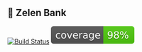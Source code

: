 ## 🏦 Zelen Bank


<a href="https://github.com/e-meyer/zelen-bank/actions"><img src="https://github.com/e-meyer/zelen-bank/workflows/tests/badge.svg" alt="Build Status"></a>
<a href="https://github.com/e-meyer/zelen-bank/actions"><img src="https://github.com/e-meyer/zelen-bank/blob/main/coverage_badge.svg" alt="badge should be here"></a>
